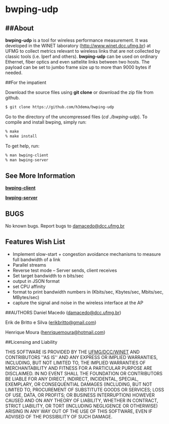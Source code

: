 # bwping-udp

##About
-------

**bwping-udp** is a tool for wireless performance measurement. It was
developed in the WINET laboratory (http://www.winet.dcc.ufmg.br) at
UFMG to collect metrics relevant to wireless links that are
not collected by classic tools (i.e. Iperf and others). **bwping-udp** can be used
on ordinary Ethernet, fiber optics and even sattelite links between two
hosts. The payload can be set to jumbo frame size up to more than 9000 bytes if needed.


##For the impatient

Download the source files using **git clone** or download the zip file from github.

```sh
$ git clone https://github.com/h3dema/bwping-udp
```

Go to the directory of the uncompressed files (*cd ./bwping-udp*).
To compile and install bwping, simply run:

```sh
% make
% make install
```

To get help, run:

```sh
% man bwping-client
% man bwping-server
```

## See More Information
**[bwping-client](https://github.com/h3dema/bwping-udp/blob/master/docs/bwping-client.md)**

**[bwping-server](https://github.com/h3dema/bwping-udp/blob/master/docs/bwping-server.md)**


## BUGS
No known bugs.
Report bugs to <damacedo@dcc.ufmg.br>

## Features Wish List

  * Implement slow-start + congestion avoidance mechanisms to measure full bandwidth of a link
  * Parallel streams
  * Reverse test mode – Server sends, client receives
  * Set target bandwidth to n bits/sec
  * output in JSON format
  * set CPU affinity
  * format to print bandwidth numbers in (Kbits/sec, Kbytes/sec, Mbits/sec, MBytes/sec)
  * capture the signal and noise in the wireless interface at the AP


##AUTHORS
Daniel Macedo (damacedo@dcc.ufmg.br)

Erik de Britto e Silva (erikbritto@gmail.com)

Henrique Moura (henriquemoura@hotmail.com)


##Licensing and Liability


THIS SOFTWARE IS PROVIDED BY THE [UFMG/DCC/WINET](http://www.winet.dcc.ufmg.br/) AND CONTRIBUTORS ''AS
IS'' AND ANY EXPRESS OR IMPLIED WARRANTIES, INCLUDING, BUT NOT
LIMITED TO, THE IMPLIED WARRANTIES OF MERCHANTABILITY AND FITNESS FOR
A PARTICULAR PURPOSE ARE DISCLAIMED.  IN NO EVENT SHALL THE
FOUNDATION OR CONTRIBUTORS BE LIABLE FOR ANY DIRECT, INDIRECT,
INCIDENTAL, SPECIAL, EXEMPLARY, OR CONSEQUENTIAL DAMAGES (INCLUDING,
BUT NOT LIMITED TO, PROCUREMENT OF SUBSTITUTE GOODS OR SERVICES; LOSS
OF USE, DATA, OR PROFITS; OR BUSINESS INTERRUPTION) HOWEVER CAUSED
AND ON ANY THEORY OF LIABILITY, WHETHER IN CONTRACT, STRICT
LIABILITY, OR TORT (INCLUDING NEGLIGENCE OR OTHERWISE) ARISING IN ANY
WAY OUT OF THE USE OF THIS SOFTWARE, EVEN IF ADVISED OF THE
POSSIBILITY OF SUCH DAMAGE.
